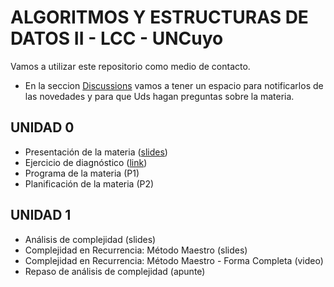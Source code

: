 # ALGORITMOS Y ESTRUCTURAS DE DATOS II - LCC - UNCuyo

Vamos a utilizar este repositorio como medio de contacto.

* En la seccion [Discussions](https://github.com/harpomaxx/algoritmos2/discussions) vamos a tener un espacio para notificarlos de las novedades y para que Uds hagan preguntas sobre la materia.

## UNIDAD 0
* Presentación de la materia ([slides](https://docs.google.com/presentation/d/15ArMLquVuUL3D3T2DBuJ19aRLwNWYy1DXorLk1DNnvw/edit?usp=sharing))
* Ejercicio de diagnóstico ([link](https://docs.google.com/document/d/1g-7whZx6Os7FS8osvxfiP_zTPmnbQmGRYKIyxy5avQQ/edit?usp=sharing))
* Programa de la materia (P1)
* Planificación de la materia (P2)

## UNIDAD 1

* Análisis de complejidad (slides)
* Complejidad en Recurrencia: Método Maestro (slides)
* Complejidad en Recurrencia: Método Maestro - Forma Completa (video)
* Repaso de análisis de complejidad (apunte)
